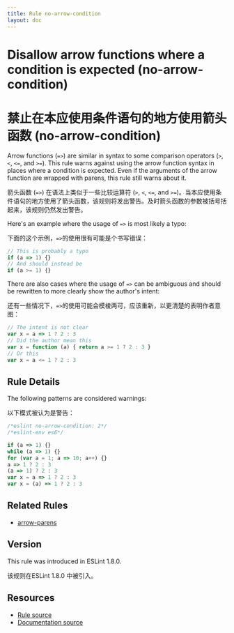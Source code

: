 ```yaml
---
title: Rule no-arrow-condition
layout: doc
---
```

<!-- Note: No pull requests accepted for this file. See README.md in the root directory for details. -->
# Disallow arrow functions where a condition is expected (no-arrow-condition)

# 禁止在本应使用条件语句的地方使用箭头函数 (no-arrow-condition)

Arrow functions (`=>`) are similar in syntax to some comparison operators (`>`, `<`, `<=`, and `>=`). This rule warns against using the arrow function syntax in places where a condition is expected. Even if the arguments of the arrow function are wrapped with parens, this rule still warns about it.

箭头函数 (`=>`) 在语法上类似于一些比较运算符 (`>`, `<`, `<=`, and `>=`)。当本应使用条件语句的地方使用了箭头函数，该规则将发出警告。及时箭头函数的参数被括号括起来，该规则仍然发出警告。

Here's an example where the usage of `=>` is most likely a typo:

下面的这个示例，`=>`的使用很有可能是个书写错误：

```js
// This is probably a typo
if (a => 1) {}
// And should instead be
if (a >= 1) {}
```

There are also cases where the usage of `=>` can be ambiguous and should be rewritten to more clearly show the author's intent:

还有一些情况下，`=>`的使用可能会模棱两可，应该重新，以更清楚的表明作者意图：

```js
// The intent is not clear
var x = a => 1 ? 2 : 3
// Did the author mean this
var x = function (a) { return a >= 1 ? 2 : 3 }
// Or this
var x = a <= 1 ? 2 : 3
```

## Rule Details

The following patterns are considered warnings:

以下模式被认为是警告：

```js
/*eslint no-arrow-condition: 2*/
/*eslint-env es6*/

if (a => 1) {}
while (a => 1) {}
for (var a = 1; a => 10; a++) {}
a => 1 ? 2 : 3
(a => 1) ? 2 : 3
var x = a => 1 ? 2 : 3
var x = (a) => 1 ? 2 : 3
```

## Related Rules

* [arrow-parens](arrow-parens)

## Version

This rule was introduced in ESLint 1.8.0.

该规则在ESLint 1.8.0 中被引入。

## Resources

* [Rule source](https://github.com/eslint/eslint/tree/master/lib/rules/no-arrow-condition.js)
* [Documentation source](https://github.com/eslint/eslint/tree/master/docs/rules/no-arrow-condition.md)
